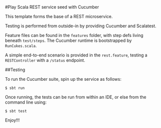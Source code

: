 #Play Scala REST service seed with Cucumber

This template forms the base of a REST microservice.

Testing is performed from outside-in by providing Cucumber and Scalatest.

Feature files can be found in the `features` folder, with step defs living beneath `test/steps`. The Cucumber runtime is bootstrapped by `RunCukes.scala`.

A simple end-to-end scenario is provided in the `rest.feature`, testing a `RESTController` with a `/status` endpoint.

##Testing

To run the Cucumber suite, spin up the service as follows:

	$ sbt run

Once running, the tests can be run from within an IDE, or else from the command line using:

	$ sbt test

Enjoy!!!